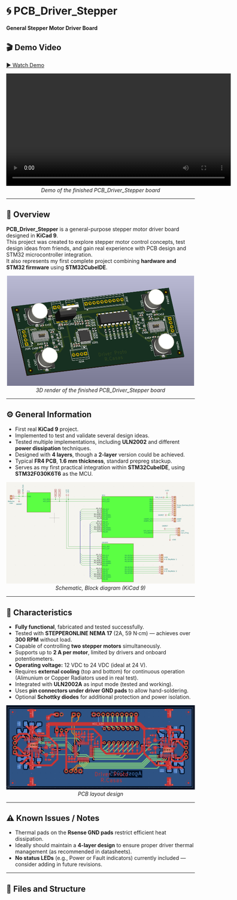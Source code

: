 # 🌀 PCB_Driver_Stepper
**General Stepper Motor Driver Board**

## 🎬 Demo Video
[▶️ Watch Demo](Test_media/NEMA_Stepper.mp4)

<p align="center">
  <video src="https://github.com/user-attachments/assets/646c0d09-2157-4537-b24f-0206d356a9b6" width="600" controls></video>
  <br>
  <em>Demo of the finished PCB_Driver_Stepper board</em>
</p>

---

## 📘 Overview
**PCB_Driver_Stepper** is a general-purpose stepper motor driver board designed in **KiCad 9**.  
This project was created to explore stepper motor control concepts, test design ideas from friends, and gain real experience with PCB design and STM32 microcontroller integration.  
It also represents my first complete project combining **hardware and STM32 firmware** using **STM32CubeIDE**.

<p align="center">
  <img src="images/3D.png" alt="3D Render" width="500"/>
  <br>
  <em>3D render of the finished PCB_Driver_Stepper board</em>
</p>

---

## ⚙️ General Information
- First real **KiCad 9** project.
- Implemented to test and validate several design ideas.
- Tested multiple implementations, including **ULN2002** and different **power dissipation** techniques.
- Designed with **4 layers**, though a **2-layer** version could be achieved.
- Typical **FR4 PCB**, **1.6 mm thickness**, standard prepreg stackup.
- Serves as my first practical integration within **STM32CubeIDE**, using **STM32F030K6T6** as the MCU.

<p align="center">
  <img src="images/SCH.png" alt="Schematic" width="600"/>
  <br>
  <em>Schematic, Block diagram (KiCad 9)</em>
</p>

---

## 🔧 Characteristics
- **Fully functional**, fabricated and tested successfully.
- Tested with **STEPPERONLINE NEMA 17** (2A, 59 N·cm) — achieves over **300 RPM** without load.
- Capable of controlling **two stepper motors** simultaneously.
- Supports up to **2 A per motor**, limited by drivers and onboard potentiometers.
- **Operating voltage:** 12 VDC to 24 VDC (ideal at 24 V).
- Requires **external cooling** (top and bottom) for continuous operation (Alimunium or Copper Radiators used in real test).
- Integrated with **ULN2002A** as input mode (tested and working).
- Uses **pin connectors under driver GND pads** to allow hand-soldering.
- Optional **Schottky diodes** for additional protection and power isolation.

<p align="center">
  <img src="images/PCB.png" alt="PCB Layout" width="600"/>
  <br>
  <em>PCB layout design</em>
</p>

---

## ⚠️ Known Issues / Notes
- Thermal pads on the **Rsense GND pads** restrict efficient heat dissipation.
- Ideally should maintain a **4-layer design** to ensure proper driver thermal management (as recommended in datasheets).
- **No status LEDs** (e.g., Power or Fault indicators) currently included — consider adding in future revisions.

---

## 🧩 Files and Structure

